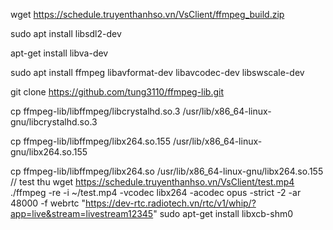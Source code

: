 wget https://schedule.truyenthanhso.vn/VsClient/ffmpeg_build.zip


sudo apt install libsdl2-dev

apt-get install libva-dev

sudo apt install ffmpeg libavformat-dev libavcodec-dev libswscale-dev

git clone https://github.com/tung3110/ffmpeg-lib.git

cp ffmpeg-lib/libffmpeg/libcrystalhd.so.3  /usr/lib/x86_64-linux-gnu/libcrystalhd.so.3

cp ffmpeg-lib/libffmpeg/libx264.so.155  /usr/lib/x86_64-linux-gnu/libx264.so.155

cp ffmpeg-lib/libffmpeg/libx264.so  /usr/lib/x86_64-linux-gnu/libx264.so.155
// test thu
wget https://schedule.truyenthanhso.vn/VsClient/test.mp4
./ffmpeg -re -i ~/test.mp4 -vcodec libx264 -acodec opus -strict -2 -ar 48000 -f webrtc "https://dev-rtc.radiotech.vn/rtc/v1/whip/?app=live&stream=livestream12345"
sudo apt-get install libxcb-shm0
